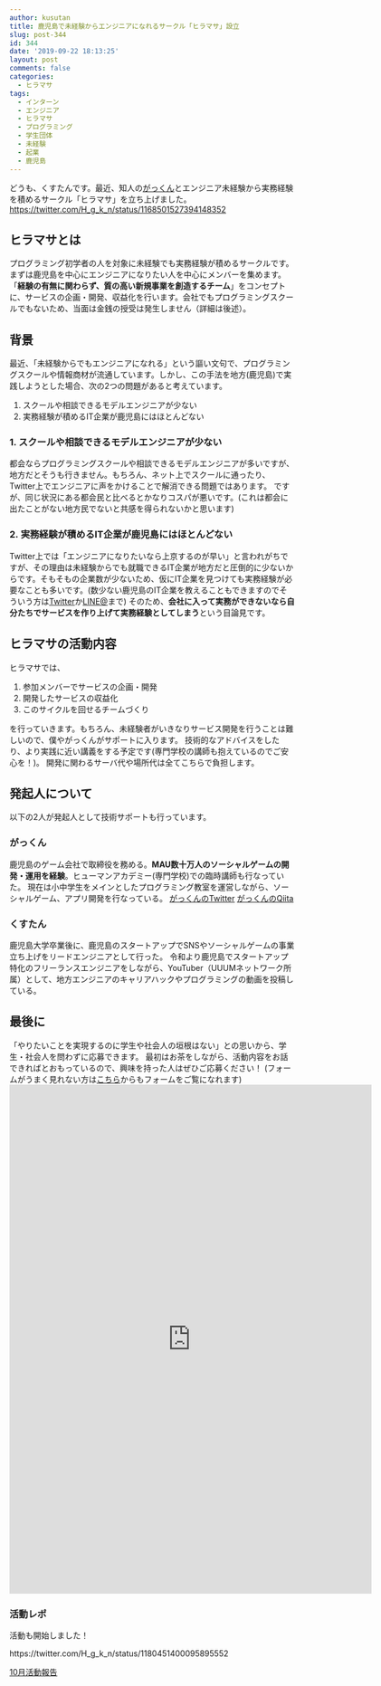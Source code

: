 ```yaml
---
author: kusutan
title: 鹿児島で未経験からエンジニアになれるサークル「ヒラマサ」設立
slug: post-344
id: 344
date: '2019-09-22 18:13:25'
layout: post
comments: false
categories:
  - ヒラマサ
tags:
  - インターン
  - エンジニア
  - ヒラマサ
  - プログラミング
  - 学生団体
  - 未経験
  - 起業
  - 鹿児島
---
```


どうも、くすたんです。最近、知人の[がっくん](https://twitter.com/H_g_k_n)とエンジニア未経験から実務経験を積めるサークル「ヒラマサ」を立ち上げました。 https://twitter.com/H_g_k_n/status/1168501527394148352

## ヒラマサとは

<span class="pinkline">プログラミング初学者の人を対象に未経験でも実務経験が積める</span>サークルです。まずは鹿児島を中心にエンジニアになりたい人を中心にメンバーを集めます。 「<span class="pinkline" style="font-weight: bold;">経験の有無に関わらず、質の高い新規事業を創造するチーム</span>」をコンセプトに、サービスの企画・開発、収益化を行います。会社でもプログラミングスクールでもないため、当面は金銭の授受は発生しません（詳細は後述）。

## 背景

最近、「<span class="pinkline">未経験からでもエンジニアになれる</span>」という謳い文句で、プログラミングスクールや情報商材が流通しています。しかし、この手法を地方(鹿児島)で実践しようとした場合、次の2つの問題があると考えています。

1.  スクールや相談できるモデルエンジニアが少ない
2.  実務経験が積めるIT企業が鹿児島にはほとんどない

### 1\. スクールや相談できるモデルエンジニアが少ない

都会ならプログラミングスクールや相談できるモデルエンジニアが多いですが、地方だとそうも行きません。もちろん、ネット上でスクールに通ったり、Twitter上でエンジニアに声をかけることで解消できる問題ではあります。 ですが、<span class="pinkline">同じ状況にある都会民と比べるとかなりコスパが悪い</span>です。(これは都会に出たことがない地方民でないと共感を得られないかと思います)

### 2. 実務経験が積めるIT企業が鹿児島にはほとんどない

Twitter上では「<span class="pinkline">エンジニアになりたいなら上京するのが早い</span>」と言われがちですが、その理由は未経験からでも就職できるIT企業が地方だと圧倒的に少ないからです。そもそもの企業数が少ないため、仮にIT企業を見つけても実務経験が必要なことも多いです。(数少ない鹿児島のIT企業を教えることもできますのでそういう方は[Twitter](https://twitter.com/kusutann)か[LINE@](https://line.me/R/ti/p/%40fty2344f)まで) そのため、<span class="pinkline" style="font-weight: bold;">会社に入って実務ができないなら自分たちでサービスを作り上げて実務経験としてしまう</span>という目論見です。

## ヒラマサの活動内容

ヒラマサでは、

1.  参加メンバーでサービスの企画・開発
2.  開発したサービスの収益化
3.  このサイクルを回せるチームづくり

を行っていきます。もちろん、未経験者がいきなりサービス開発を行うことは難しいので、僕やがっくんがサポートに入ります。 技術的なアドバイスをしたり、より実践に近い講義をする予定です(専門学校の講師も抱えているのでご安心を！)。 <span class="pinkline">開発に関わるサーバ代や場所代は全てこちらで負担</span>します。

## 発起人について

以下の2人が発起人として技術サポートも行っています。

### がっくん

鹿児島のゲーム会社で取締役を務める。<span class="pinkline" style="font-weight: bold;">MAU数十万人のソーシャルゲームの開発・運用を経験</span>。<span class="pinkline">ヒューマンアカデミー(専門学校)での臨時講師</span>も行なっていた。 現在は小中学生をメインとしたプログラミング教室を運営しながら、ソーシャルゲーム、アプリ開発を行なっている。 [がっくんのTwitter](https://twitter.com/H_g_k_n) [がっくんのQiita](https://qiita.com/gkn)

### くすたん

鹿児島大学卒業後に、鹿児島のスタートアップでSNSやソーシャルゲームの事業立ち上げをリードエンジニアとして行った。 令和より鹿児島でスタートアップ特化のフリーランスエンジニアをしながら、YouTuber（UUUMネットワーク所属）として、地方エンジニアのキャリアハックやプログラミングの動画を投稿している。

## 最後に

「やりたいことを実現するのに学生や社会人の垣根はない」との思いから、<span class="pinkline">学生・社会人を問わず</span>に応募できます。 最初はお茶をしながら、活動内容をお話できればとおもっているので、興味を持った人はぜひご応募ください！ (フォームがうまく見れない方は[こちら](https://docs.google.com/forms/d/e/1FAIpQLScNy2cLv8ZSA094UxogTCtYoGBesptqM6xg6xUQVFgLeXmK4Q/viewform)からもフォームをご覧になれます) <iframe src="https://docs.google.com/forms/d/e/1FAIpQLScNy2cLv8ZSA094UxogTCtYoGBesptqM6xg6xUQVFgLeXmK4Q/viewform?embedded=true" width="640" height="900" frameborder="0" marginheight="0" marginwidth="0">読み込んでいます…</iframe>

### 活動レポ

活動も開始しました！ 

<div class="twitter"> https://twitter.com/H_g_k_n/status/1180451400095895552 </div>
 
[10月活動報告](https://kusutan.com/hiramasa/469/)
